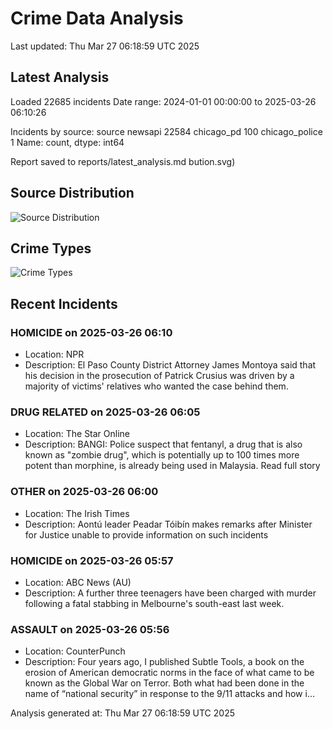 # Crime Data Analysis
Last updated: Thu Mar 27 06:18:59 UTC 2025

## Latest Analysis

Loaded 22685 incidents
Date range: 2024-01-01 00:00:00 to 2025-03-26 06:10:26

Incidents by source:
source
newsapi           22584
chicago_pd          100
chicago_police        1
Name: count, dtype: int64

Report saved to reports/latest_analysis.md
bution.svg)

## Source Distribution
![Source Distribution](images/source_distribution.svg)

## Crime Types
![Crime Types](images/crime_types.svg)

## Recent Incidents

### HOMICIDE on 2025-03-26 06:10
- Location: NPR
- Description: El Paso County District Attorney James Montoya said that his decision in the prosecution of Patrick Crusius was driven by a majority of victims' relatives who wanted the case behind them.


### DRUG RELATED on 2025-03-26 06:05
- Location: The Star Online
- Description: BANGI: Police suspect that fentanyl, a drug that is also known as "zombie drug", which is potentially up to 100 times more potent than morphine, is already being used in Malaysia. Read full story


### OTHER on 2025-03-26 06:00
- Location: The Irish Times
- Description: Aontú leader Peadar Tóibín makes remarks after Minister for Justice  unable to provide information on such incidents


### HOMICIDE on 2025-03-26 05:57
- Location: ABC News (AU)
- Description: A further three teenagers have been charged with murder following a fatal stabbing in Melbourne's south-east last week.


### ASSAULT on 2025-03-26 05:56
- Location: CounterPunch
- Description: Four years ago, I published Subtle Tools, a book on the erosion of American democratic norms in the face of what came to be known as the Global War on Terror. Both what had been done in the name of “national security” in response to the 9/11 attacks and how i…

Analysis generated at: Thu Mar 27 06:18:59 UTC 2025
